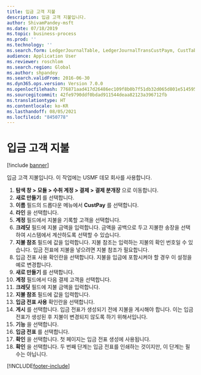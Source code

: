 ```yaml
---
title: 입금 고객 지불
description: 입금 고객 지불입니다.
author: ShivamPandey-msft
ms.date: 07/18/2019
ms.topic: business-process
ms.prod: ''
ms.technology: ''
ms.search.form: LedgerJournalTable, LedgerJournalTransCustPaym, CustTableLookup
audience: Application User
ms.reviewer: roschlom
ms.search.region: Global
ms.author: shpandey
ms.search.validFrom: 2016-06-30
ms.dyn365.ops.version: Version 7.0.0
ms.openlocfilehash: 776871aad417d26486ec109f8b0b7f51db32d065d801e51459584c82269f9ac7
ms.sourcegitcommit: 42fe9790ddf0bdad911544deaa82123a396712fb
ms.translationtype: HT
ms.contentlocale: ko-KR
ms.lasthandoff: 08/05/2021
ms.locfileid: "8450778"
---
```

# <a name="deposit-customer-payments"></a>입금 고객 지불

[!include [banner](../../includes/banner.md)]

입금 고객 지불입니다. 이 작업에는 USMF 데모 회사를 사용합니다.

1. **탐색 창 > 모듈 > 수취 계정 > 결제 > 결제 분개장** 으로 이동합니다.
2. **새로 만들기** 를 선택합니다.
3. **이름** 필드의 드롭다운 메뉴에서 **CustPay** 를 선택합니다.
4. **라인** 을 선택합니다.
5. **계정** 필드에서 지불을 기록할 고객을 선택합니다.
6. **크레딧** 필드에 지불 금액을 입력합니다. 금액을 공백으로 두고 지불한 송장을 선택하여 시스템에서 계산하도록 선택할 수 있습니다.  
7. **지불 참조** 필드에 값을 입력합니다. 지불 참조는 입력하는 지불의 확인 번호일 수 있습니다. 입금 전표에 지불을 넣으려면 지불 참조가 필요합니다.  
8. 입금 전표 사용 확인란을 선택합니다. 지불을 입금에 포함시켜야 할 경우 이 설정을 예로 변경합니다.  
9. **새로 만들기** 를 선택합니다.
10. **계정** 필드에서 다음 결제 고객을 선택합니다.
11. **크레딧** 필드에 지불 금액을 입력합니다.
12. **지불 참조** 필드에 값을 입력합니다.
13. **입금 전표 사용** 확인란을 선택합니다.
14. **게시** 를 선택합니다. 입금 전표가 생성되기 전에 지불을 게시해야 합니다. 이는 입금 전표가 생성된 후 지불이 변경되지 않도록 하기 위해서입니다.  
15. **기능** 을 선택합니다.
16. **입금 전표** 를 선택합니다.
17. **확인** 을 선택합니다. 첫 페이지는 입금 전표 생성에 사용됩니다.  
18. **확인** 을 선택합니다. 두 번째 단계는 입금 전표를 인쇄하는 것이지만, 이 단계는 필수는 아닙니다.  



[!INCLUDE[footer-include](../../../includes/footer-banner.md)]
